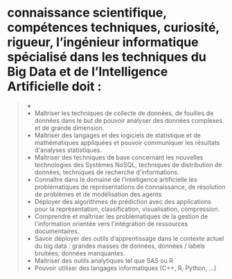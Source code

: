 # connaissance scientifique, compétences techniques, curiosité, rigueur, l’ingénieur informatique spécialisé dans les techniques du Big Data et de l’Intelligence Artificielle doit :
> - 
> - Maîtriser les techniques de collecte de données, de fouilles de données dans le but de pouvoir analyser des données complexes et de grande dimension.
> -  Maîtriser des langages et des logiciels de statistique et de mathématiques appliquées et pouvoir communiquer les résultats d'analyses statistiques.
> - Maîtriser des techniques de base concernant les nouvelles technologies des Systèmes NoSQL, techniques de distribution de données, techniques de recherche d'informations.
> - Connaître dans le domaine de l’intelligence artificielle les problématiques de représentations de connaissance, de résolution de problèmes et de modélisation des agents.
> - Déployer des algorithmes de prédiction avec des applications pour la représentation, classification, visualisation, compression.
> - Comprendre et maîtriser les problématiques de la gestion de l'information orientée vers l'intégration de ressources documentaires.
> - Savoir déployer des outils d’apprentissage dans le contexte actuel du big data : grandes masses de données, données / labels bruitées, données manquantes.
> - Maitriser des outils analytiques tel que SAS ou R
> - Pouvoir utiliser des langages informatiques (C++, R, Python, ...)
